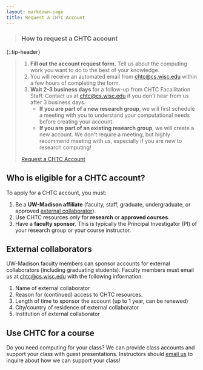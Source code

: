 ```yaml
---
layout: markdown-page
title: Request a CHTC Account
---
```


> ### How to request a CHTC account
{:.tip-header}

<blockquote class="tip">

<ol>
<li> <b>Fill out the account request form.</b> Tell us about the computing work you want to do to the best of your knowledge.</li>
<li>You will receive an automated email from <a href="mailto:chtc@cs.wisc.edu">chtc@cs.wisc.edu</a> within a few hours of completing the form.</li>
<li><b>Wait 2-3 business days</b> for a follow-up from CHTC Facailitation Staff. Contact us at <a href="mailto:chtc@cs.wisc.edu">chtc@cs.wisc.edu</a> if you don't hear from us after 3 business days.
	<ul>
	<li><b>If you are part of a new research group</b>, we will first schedule a meeting with you to understand your computational needs before creating your account.</li>
	<li><b>If you are part of an existing research group</b>, we will create a new account. We don't require a meeting, but highly recommend meeting with us, especially if you are new to research computing!</li>
	</ul>
</li>
</ol>

<div class="d-flex mb-3">
	<div class="p-3 m-auto">
		<a class="btn btn-primary" href="https://uwmadison.co1.qualtrics.com/jfe/form/SV_8f6nTgaaVhefdmS">Request a CHTC Account</a>
	</div>
</div>

</blockquote>

## Who is eligible for a CHTC account?

To apply for a CHTC account, you must:

1. Be a **UW-Madison affiliate** (faculty, staff, graduate, undergraduate, or approved [external collaborator](#external-collaborators)).
1. Use CHTC resources *only* for **research** or **approved courses**.
1. Have a **faculty sponsor**. This is typically the Principal Investigator (PI) of your research group or your course instructor.


## External collaborators

UW-Madison faculty members can sponsor accounts for external collaborators (including graduating students). Faculty members must email us at [chtc@cs.wisc.edu](mailto:chtc@cs.wisc.edu) with the following information:

1. Name of external collaborator
2. Reason for (continued) access to CHTC resources.
3. Length of time to sponsor the account (up to 1 year, can be renewed)
4. City/country of residence of external collaborator
5. Institution of external collaborator

## Use CHTC for a course

Do you need computing for your class? We can provide class accounts and support your class with guest presentations. Instructors should [email us](mailto:chtc@cs.wisc.edu) to inquire about how we can support your class! 
